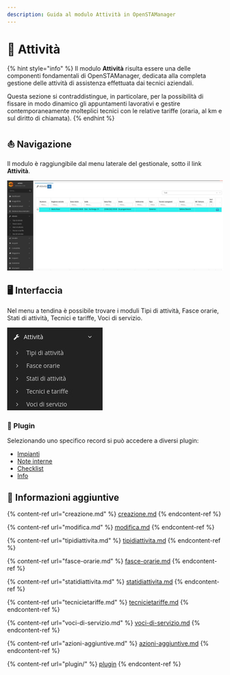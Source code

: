 ```yaml
---
description: Guida al modulo Attività in OpenSTAManager
---
```


# 🚚 Attività

{% hint style="info" %}
Il modulo **Attività** risulta essere una delle componenti fondamentali di OpenSTAManager, dedicata alla completa gestione delle attività di assistenza effettuata dai tecnici aziendali.

Questa sezione si contraddistingue, in particolare, per la possibilità di fissare in modo dinamico gli appuntamenti lavorativi e gestire contemporaneamente molteplici tecnici con le relative tariffe (oraria, al km e sul diritto di chiamata).
{% endhint %}

## ⛵ Navigazione

Il modulo è raggiungibile dal menu laterale del gestionale, sotto il link **Attività**.

![](<../../../.gitbook/assets/image (464).png>)

## 🖥️ Interfaccia

Nel menu a tendina è possibile trovare i moduli Tipi di attività, Fasce orarie, Stati di attività, Tecnici e tariffe, Voci di servizio.

![](<../../../.gitbook/assets/image (573).png>)

### 🔧 Plugin

Selezionando uno specifico record si può accedere a diversi plugin:

* [Impianti](plugin/impianti.md)
* [Note interne](../anagrafiche/plugin/note-interne.md)
* [Checklist](plugin/checklist.md)
* [Info](../anagrafiche/plugin/info.md)

## 🔽 Informazioni aggiuntive

{% content-ref url="creazione.md" %}
[creazione.md](creazione.md)
{% endcontent-ref %}

{% content-ref url="modifica.md" %}
[modifica.md](modifica.md)
{% endcontent-ref %}

{% content-ref url="tipidiattivita.md" %}
[tipidiattivita.md](tipidiattivita.md)
{% endcontent-ref %}

{% content-ref url="fasce-orarie.md" %}
[fasce-orarie.md](fasce-orarie.md)
{% endcontent-ref %}

{% content-ref url="statidiattivita.md" %}
[statidiattivita.md](statidiattivita.md)
{% endcontent-ref %}

{% content-ref url="tecnicietariffe.md" %}
[tecnicietariffe.md](tecnicietariffe.md)
{% endcontent-ref %}

{% content-ref url="voci-di-servizio.md" %}
[voci-di-servizio.md](voci-di-servizio.md)
{% endcontent-ref %}

{% content-ref url="azioni-aggiuntive.md" %}
[azioni-aggiuntive.md](azioni-aggiuntive.md)
{% endcontent-ref %}

{% content-ref url="plugin/" %}
[plugin](plugin/)
{% endcontent-ref %}
